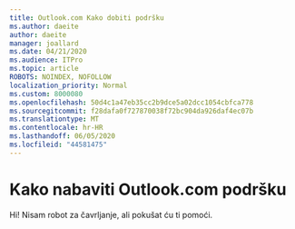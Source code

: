 ```yaml
---
title: Outlook.com Kako dobiti podršku
ms.author: daeite
author: daeite
manager: joallard
ms.date: 04/21/2020
ms.audience: ITPro
ms.topic: article
ROBOTS: NOINDEX, NOFOLLOW
localization_priority: Normal
ms.custom: 8000080
ms.openlocfilehash: 50d4c1a47eb35cc2b9dce5a02dcc1054cbfca778
ms.sourcegitcommit: f28dafa0f727870038f72bc904da926daf4ec07b
ms.translationtype: MT
ms.contentlocale: hr-HR
ms.lasthandoff: 06/05/2020
ms.locfileid: "44581475"
---
```

# <a name="how-to-get-outlookcom-support"></a>Kako nabaviti Outlook.com podršku

Hi!
Nisam robot za čavrljanje, ali pokušat ću ti pomoći.


